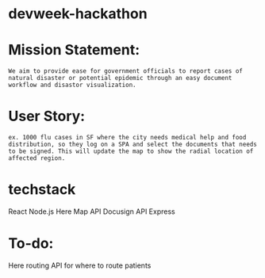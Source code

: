 # devweek-hackathon




# Mission Statement:
	We aim to provide ease for government officials to report cases of natural disaster or potential epidemic through an easy document workflow and disastor visualization.

# User Story:
	ex. 1000 flu cases in SF where the city needs medical help and food distribution, so they log on a SPA and select the documents that needs to be signed. This will update the map to show the radial location of affected region.



# techstack
React
Node.js
Here Map API
Docusign API
Express

# To-do:
Here routing API for where to route patients